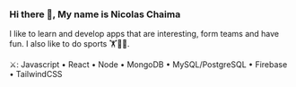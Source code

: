 ### Hi there 👋, My name is Nicolas Chaima
I like to learn and develop apps that are interesting, form teams and have fun. I also like to do sports 🏋️🏐🚴.


⚔️: Javascript • React • Node • MongoDB • MySQL/PostgreSQL • Firebase • TailwindCSS
